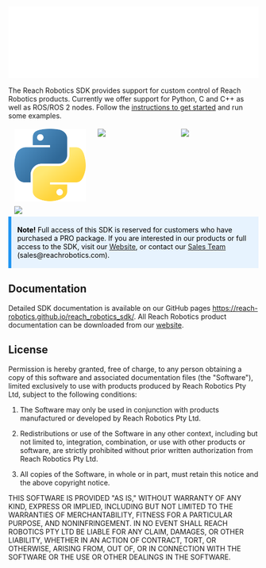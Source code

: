    

<style>
div {
  margin-bottom: 1px;
  padding: 4px 12px;
}

.note {
  background-color:  #e7f3fe;
  border-left: 6px solid #2196F3;
  color: #000000;
}
</style>


[![Logo](docsrc/source/images/Reach.Robotics-Logo.White.png)](#) 

The Reach Robotics SDK provides support for custom control of Reach Robotics products. Currently we offer support for Python, C and C++ as well as ROS/ROS 2 nodes. Follow the [instructions to get started](https://reach-robotics.github.io/reach_robotics_sdk/) and run some examples.

<div style="display: flex; justify-content: space-between;">
    <img src="docsrc/source/images/python-logo-only.png" style="width: 30%;">
    <img src="docsrc/source/images/C_Logo.png" style="width: 30%;">
    <img src="docsrc/source/images/ISO_C++_Logo.png" style="width: 30%;">
</div>

<div style="display: flex; justify-content: space-between;">
    <img src="docsrc/source/images/Ros_logo.png" style="width: 100%;">
</div>

<div class="note">
  <p><strong>Note!</strong> Full access of this SDK is reserved for customers who have purchased a PRO package. If you are interested in our products or full access to the SDK, visit our <a href="https://reachrobotics.com/">Website</a>, or contact our <a href="mailto:sales@reachrobotics.com/">Sales Team</a> (sales@reachrobotics.com).</p> 
</div>

<!-- **_NOTE:_** Full access of this SDK is reserved for customers who have purchased a PRO package. If you are interested in our products or full access to the SDK, visit our [Website](https://reachrobotics.com/), or contact our [Sales Team](mailto:sales%40reachrobotics.com/). -->

## Documentation
Detailed SDK documentation is available on our GitHub pages
https://reach-robotics.github.io/reach_robotics_sdk/. All Reach Robotics product documentation can be downloaded from our [website](https://reachrobotics.com/resources/documentation-and-software/).


## License

Permission is hereby granted, free of charge, to any person obtaining a copy of this software and associated documentation files (the "Software"), limited exclusively to use with products produced by Reach Robotics Pty Ltd, subject to the following conditions:

1. The Software may only be used in conjunction with products manufactured or developed by Reach Robotics Pty Ltd.

2. Redistributions or use of the Software in any other context, including but not limited to, integration, combination, or use with other products or software, are strictly prohibited without prior written authorization from Reach Robotics Pty Ltd.

3. All copies of the Software, in whole or in part, must retain this notice and the above copyright notice.

THIS SOFTWARE IS PROVIDED "AS IS," WITHOUT WARRANTY OF ANY KIND, EXPRESS OR IMPLIED, INCLUDING BUT NOT LIMITED TO THE WARRANTIES OF MERCHANTABILITY, FITNESS FOR A PARTICULAR PURPOSE, AND NONINFRINGEMENT. IN NO EVENT SHALL REACH ROBOTICS PTY LTD BE LIABLE FOR ANY CLAIM, DAMAGES, OR OTHER LIABILITY, WHETHER IN AN ACTION OF CONTRACT, TORT, OR OTHERWISE, ARISING FROM, OUT OF, OR IN CONNECTION WITH THE SOFTWARE OR THE USE OR OTHER DEALINGS IN THE SOFTWARE.
